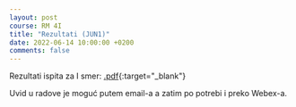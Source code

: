 ```yaml
---
layout: post
course: RM 4I
title: "Rezultati (JUN1)"
date: 2022-06-14 10:00:00 +0200
comments: false
---
```


Rezultati ispita za I smer: 
[.pdf](/courses/rm/results/RM_2021_2022_I.pdf){:target="_blank"}

Uvid u radove je moguć putem email-a a zatim po potrebi i preko Webex-a.
